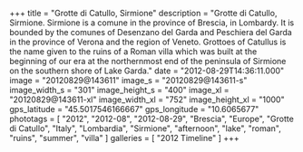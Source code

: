 +++
title = "Grotte di Catullo, Sirmione"
description = "Grotte di Catullo, Sirmione. Sirmione is a comune in the province of Brescia, in Lombardy. It is bounded by the comunes of Desenzano del Garda and Peschiera del Garda in the province of Verona and the region of Veneto. Grottoes of Catullus is the name given to the ruins of a Roman villa which was built at the beginning of our era at the northernmost end of the peninsula of Sirmione on the southern shore of Lake Garda."
date = "2012-08-29T14:36:11.000"
image = "20120829@143611"
image_s = "20120829@143611-s"
image_width_s = "301"
image_height_s = "400"
image_xl = "20120829@143611-xl"
image_width_xl = "752"
image_height_xl = "1000"
gps_latitude = "45.5017546166667"
gps_longitude = "10.6065677"
phototags = [ "2012", "2012-08", "2012-08-29", "Brescia", "Europe", "Grotte di Catullo", "Italy", "Lombardia", "Sirmione", "afternoon", "lake", "roman", "ruins", "summer", "villa" ]
galleries = [ "2012 Timeline" ]
+++
